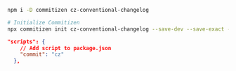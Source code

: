 ``` bash
npm i -D commitizen cz-conventional-changelog
```

``` bash
# Initialize Commitizen
npx commitizen init cz-conventional-changelog --save-dev --save-exact --force
```

``` json
"scripts": {
    // Add script to package.json
    "commit": "cz"
  },
```

